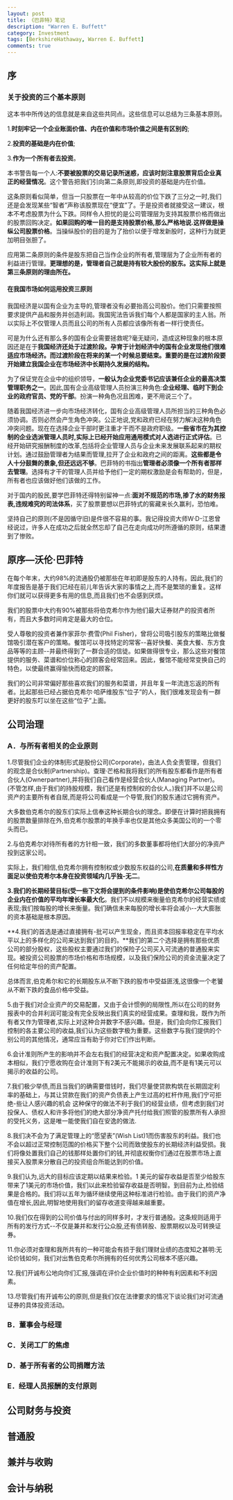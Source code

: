```yaml
---
layout: post
title: 《巴菲特》笔记
description: "Warren E. Buffett"
category: Investment
tags: [BerkshireHathaway, Warren E. Buffett]
comments: true
---
```


## 序

### 关于投资的三个基本原则

这本书中所传达的信息就是来自这些共同点。这些信息可以总结为三条基本原则。

1.**时刻牢记一个企业账面价值、内在价值和市场价值之间是有区别的**;

2.**投资的基础是内在价值**;

3.**作为一个所有者去投资**。

本书警告每一个人:**不要被股票的交易记录所迷惑，应该时刻注意股票背后企业真正的经营情况**。这个警告把我们引向第二条原则,即投资的基础是内在价值。

这条原则看似简单，但当一只股票在一年中从较高的价位下跌了三分之一时,我们还是会发现某些“智者”声称该股票现在“便宜”了。于是投资者就接受这一建议，根本不考虑股票为什么下跌。同样令人担忧的是公司管理层为支持其股票价格而做出的股票回购决定。**如果回购的唯一目的是支持股票价格,那么严格地说.这样做是操纵公司股票价格**。当操纵股价的目的是为了抬价以便于增发新股时，这种行为就更加明目张胆了。

应用第二条原则的条件是股东把自己当作企业的所有者,管理层为了企业所有者的利益进行管理。**更理想的是，管理者自己就是持有较大股份的股东。这实际上就是第三条原则的理由所在。**

#### 在我国市场如何运用投资三原则

我国经济是以国有企业为主导的,管理者没有必要抬高公司股价。他们只需要按照要求提供产品和服务并创造利润。我国宪法告诉我们每个人都是国家的主人翁。所以实际上不仅管理人员而且公司的所有人员都应该像所有者一样行使责任。

可是为什么还有那么多的国有企业需要拯救呢?毫无疑问，造成这种现象的根本原因还是在于**我国经济还处于过渡阶段。孕育于计划经济中的国有企业发现他们很难适应市场经济。而过渡阶段在将来的某一个时候总要结束。重要的是在过渡阶段要开始建立我国企业在市场经济中长期持久发展的结构。**

为了保证党在企业中的组织领导，**一般认为企业党委书记应该兼任企业的最高决策管理职务之一**。因此,国有企业高级管理人员扮演三种角色:**企业经理、临时下到企业的政府官员、党的干部**。扮演一种角色况且困难，更不用说三个了。

随着我国经济进一步向市场经济转化，国有企业高级管理人员所担当的三种角色必须协调。否则必然会产生角色冲突。公正地说,党和政府已经在努力解决这种角色冲突问题。现在在选择企业干部时更注重才干而不是政府职级。**一些省市在为其控制的企业选派管理人员时,实际上已经开始应用通用模式对人选进行正式评估**。已经开始研究报酬制度的改革,包括将企业管理人员与企业未来发展联系起来的期权计划。通过鼓励管理者为结果而管理,拉开了企业和政府之间的距离。**这些都是令人十分鼓舞的景象,但还远远不够**。巴菲特的书指出**管理者必须像一个所有者那样去管理**。选择有才干的管理人员并给予他们一定的期权激励是会有帮助的，但是，所有者也应该做好他们该做的工作。

对于国内的股民,要学巴菲特还得特别留神一点:**面对不规范的市场,掺了水的财务报表,违规难究的司法体系**，买了股票要想以巴菲特式的窖藏来长久赢利，恐怕难。

坚持自己的原则(不是因循守旧)是件很不容易的事。我记得投资大师W·D-江恩曾经说过，许多人在成功之后就全然忘却了自己在走向成功时所遵循的原则，结果遭到了惨败。

## 原序—沃伦·巴菲特

在每个年末，大约98%的流通股仍被那些在年初即是股东的人持有。因此,我们的年度报告是基于我们已经在前儿年告诉大家的事情之上,而不是繁琐的重复。这样你们就可以获得更多有用的信息,而且我们也不会感到厌烦。

我们的股票中大约有90%被那些将伯克希尔作为他们最大证券财产的投资者所有，而且大多数时间肯定是最大的仓位。

受人尊敬的投资者兼作家菲尔·费雪(Phil Fisher)，曾将公司吸引股东的策略比做餐馆吸引潜在客户的策略。餐馆可以寻找特定的常客--喜好快餐、美食大餐、东方食品等等的主顾--并最终得到了一群合适的信徒。如果做得很专业，那么这些对餐馆提供的服务、菜谱和价位称心的顾客会经常回来。因此，餐馆不能经常变换自己的特色，以使最终赢得愉快而稳定的顾客。

我们的公司非常偏好那些喜欢我们的服务和菜谱，并且年复一年流连忘返的所有者。比起那些已经占据伯克希尔·哈萨维股东“位子”的人，我们很难发现会有一群更好的股东叮以坐在这些“位子”上面。

## 公司治理

### A．与所有者相关的企业原则

1.尽管我们企业的体制形式是股份公司(Corporate)，由法人负全责管理，但我们的观念是合伙制(Partnership)。查理·芒格和我将我们的所有股东都看作是所有者合伙人(Ownerpartner),并将我们自己看作是经营合伙人(Managing Partner)。(不管怎样,由于我们的持股规模，我们还是有控制权的合伙人。)我们并不以是公司资产的主要所有者自居,而是将公司看成是一个导管,我们的股东通过它拥有资产。

大多数伯克希尔的股东们实际上信奉这种长期合伙的理念。即便在计算时把我拥有的股票数量排除在外,伯克希尔股票的年换手率也仅是其他众多美国公司的一个零头而已。

2.与伯克希尔对待所有者的方针相一致，我们的多数董事都将他们大部分的净资产投到这家公司。

实际上，我们相信,伯克希尔拥有控制权或少数股东权益的公司,**在质量和多样性方面足以使伯克希尔本身在投资领域内几乎独-无二**。

**3.我们的长期经营目标(受一些下文将会提到的条件影响)是使伯克希尔公司每股的企业内在价值的平均年增长率最大化**。我们不以规模来衡量伯克希尔的经营实绩或表现;我们按每股的增长来衡量。我们确信未来每股的增长率将会减小--大大膨胀的资本基础是根本原因。

**4.我们的首选是通过直接拥有-批可以产生现金，而且资本回报率稳定在平均水平以上的多样化的公司来达到我们的目的。**我们的第二个选择是拥有那些优质公司的部分股权，这些股权主要通过我们的保险子公司买入可流通的普通股来实现。被投资公司股票的市场价格和市场规模，以及我们保险公司的资金流量决定了任何给定年份的资产配置。

总体而言,伯克希尔和它的长期股东从不断下跌的股市中受益匪浅,这很像一个老饕从不断下跌的食品价格中受益。

5.由于我们对企业资产的交易配置，又由于会计惯例的局限性,所以在公司的财务报表中的合并利润可能没有完全反映出我们真实的经营成果。查理和我，既作为所有者又作为管理者,实际上对这种合并数字不感兴趣。但是，我们会向你汇报我们控制的各主要公司的收益,我们认为这些数字极为重要。这些数字与我们提供的个别公司的其他情况，通常应当有助于你对它们作出判断。

6.会计准则所产生的影响并不会左右我们的经营决定和资产配置决定。如果收购成本相似，我们宁愿收购在会计准则下有2美元不能揭示的收益,而不是有1美元可以揭示的收益的公司。

7.我们极少举债,而且当我们的确需要借钱时，我们尽量使贷款构筑在长期固定利率的基础上，与其让贷款在我们的资产负债表上产生过高的杠杆作用,我们宁可拒绝-些让人感兴趣的机会 这种保守的做法不利于我们的经营业绩，但考虑到我们对投保人、债权人和许多将他们的绝大部分净资产托付给我们照管的股票所有人承担的受托义务，这是唯一能使我们自在安逸的做法.

8.我们决不会为了满足管理上的“愿望表”(Wish List)1而伤害股东的利益。我们也不会以超过正常控制范围的价格买下整个公司而致使股东的长期经济利益受损。我们将像处置我们自己的钱那样处置你们的钱,并彻底权衡你们通过在股票市场上直接买入股票来分散自己的投资组合所能达到的价值。

9.我们认为,远大的目标应该定期以结果来检验。1 美元的留存收益是否至少给股东带来了1美元的市场价值，我们以此来检验留存收益是否明智。到目前为止,检验结果是合格的。我们将以五年为循环继续使用这种标准进行检验。由于我们的资产净值在增长,因此,明智地使用我们的留存收道变得越来越重要。

10.我们仅在得到的公司价值与付出的同样多时，才发行普通股。这条规则适用于所有的发行方式--不仅是兼并和发行公众股,还有债转股、股票期权以及可转换证券。

11.你必须对查理和我所共有的一种可能会有损于我们理财业绩的态度知之甚明:无论价钱如何，我们对出售伯克希尔所拥有的任何优秀公司根本不感兴趣。

12.我们开诚布公地向你们汇报,强调在评价企业价值时的种种有利因素和不利因素。

13.尽管我们有开诚布公的原则,但是我们仅在法律要求的情况下谈论我们对可流通证券的具体投资活动。

### B．董事会与经理

### C．关闭工厂的焦虑

### D．基于所有者的公司捐赠方法

### E．经理人员报酬的支付原则

## 公司财务与投资

## 普通股

## 兼并与收购

## 会计与纳税
